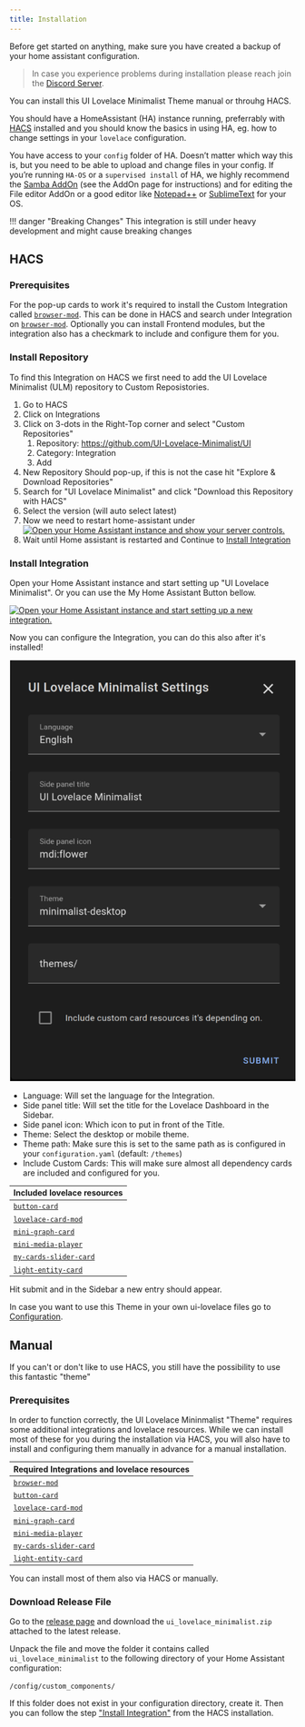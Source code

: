 ```yaml
---
title: Installation
---
```


Before get started on anything, make sure you have created a backup of your home assistant configuration.

> In case you experience problems during installation please reach join the [Discord Server](https://discord.gg/TPXg9b7GfR).

You can install this UI Lovelace Minimalist Theme manual or throuhg HACS.

You should have a HomeAssistant (HA) instance running, preferrably with [HACS](https://hacs.xyz/) installed and you should know the basics in using HA, eg. how to change settings in your `lovelace` configuration.

You have access to your `config` folder of HA. Doesn’t matter which way this is, but you need to be able to upload and change files in your config. If you’re running `HA-OS` or a `supervised install` of HA, we highly recommend the [Samba AddOn](https://www.home-assistant.io/common-tasks/supervised/#installing-and-using-the-samba-add-on) (see the AddOn page for instructions) and for editing the File editor AddOn or a good editor like [Notepad++](https://notepad-plus-plus.org/) or [SublimeText](https://www.sublimetext.com/) for your OS.

!!! danger "Breaking Changes"
    This integration is still under heavy development and might cause breaking changes

## HACS

### Prerequisites

For the pop-up cards to work it's required to install the Custom Integration called [`browser-mod`](https://github.com/thomasloven/hass-browser_mod). This can be done in HACS and search under Integration on [`browser-mod`](https://github.com/thomasloven/hass-browser_mod). Optionally you can install Frontend modules, but the integration also has a checkmark to include and configure them for you.

### Install Repository

To find this Integration on HACS we first need to add the UI Lovelace Minimalist (ULM) repository to Custom Reposistories.

1. Go to HACS
2. Click on Integrations
3. Click on 3-dots in the Right-Top corner and select "Custom Repositories"
    1. Repository: https://github.com/UI-Lovelace-Minimalist/UI
    2. Category: Integration
    3. Add
4. New Repository Should pop-up, if this is not the case hit "Explore & Download Repositories"
5. Search for "UI Lovelace Minimalist" and click "Download this Repository with HACS"
6. Select the version (will auto select latest)
7. Now we need to restart home-assistant under [![Open your Home Assistant instance and show your server controls.](https://my.home-assistant.io/badges/server_controls.svg)](https://my.home-assistant.io/redirect/server_controls/)
8. Wait until Home assistant is restarted and Continue to [Install Integration](#install-integration)

### Install Integration

Open your Home Assistant instance and start setting up "UI Lovelace Minimalist". Or you can use the My Home Assistant Button bellow.

[![Open your Home Assistant instance and start setting up a new integration.](https://my.home-assistant.io/badges/config_flow_start.svg)](https://my.home-assistant.io/redirect/config_flow_start/?domain=ui_lovelace_minimalist)

Now you can configure the Integration, you can do this also after it's installed!

![hacs_integration_config](../../assets/img/setup/hacs_integration_config.png)

- Language: Will set the language for the Integration.
- Side panel title: Will set the title for the Lovelace Dashboard in the Sidebar.
- Side panel icon: Which icon to put in front of the Title.
- Theme: Select the desktop or mobile theme.
- Theme path: Make sure this is set to the same path as is configured in your `configuration.yaml` (default: `/themes`)
- Include Custom Cards: This will make sure almost all dependency cards are included and configured for you.

| Included lovelace resources                                             |
|-------------------------------------------------------------------------|
| [`button-card`](https://github.com/custom-cards/button-card)            |
| [`lovelace-card-mod`](https://github.com/thomasloven/lovelace-card-mod) |
| [`mini-graph-card`](https://github.com/kalkih/mini-graph-card)          |
| [`mini-media-player`](https://github.com/kalkih/mini-media-player)      |
| [`my-cards-slider-card`](https://github.com/AnthonMS/my-cards)          |
| [`light-entity-card`](https://github.com/ljmerza/light-entity-card)     |

Hit submit and in the Sidebar a new entry should appear.

In case you want to use this Theme in your own ui-lovelace files go to [Configuration](../configuration).

## Manual

If you can't or don't like to use HACS, you still have the possibility to use this fantastic "theme"

### Prerequisites

In order to function correctly, the UI Lovelace Mininmalist "Theme" requires some additional integrations and lovelace resources. While we can install most of these for you during the installation via HACS, you will also have to install and configuring them manually in advance for a manual installation.

| Required Integrations and lovelace resources                            |
|-------------------------------------------------------------------------|
| [`browser-mod`](https://github.com/thomasloven/hass-browser_mod)        |
| [`button-card`](https://github.com/custom-cards/button-card)            |
| [`lovelace-card-mod`](https://github.com/thomasloven/lovelace-card-mod) |
| [`mini-graph-card`](https://github.com/kalkih/mini-graph-card)          |
| [`mini-media-player`](https://github.com/kalkih/mini-media-player)      |
| [`my-cards-slider-card`](https://github.com/AnthonMS/my-cards)          |
| [`light-entity-card`](https://github.com/ljmerza/light-entity-card)     |

You can install most of them also via HACS or manually.

### Download Release File

Go to the [release page](https://github.com/UI-Lovelace-Minimalist/UI/releases) and download the `ui_lovelace_minimalist.zip` attached to the latest release.

Unpack the file and move the folder it contains called `ui_lovelace_minimalist` to the following directory of your Home Assistant configuration:

`/config/custom_components/`

If this folder does not exist in your configuration directory, create it.
Then you can follow the step ["Install Integration"](https://ui-lovelace-minimalist.github.io/UI/setup/installation/#install-integration) from the HACS installation.
